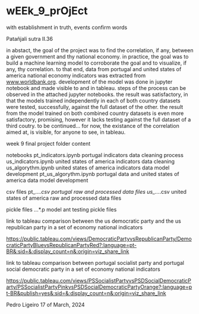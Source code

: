 # wEEk_9_prOjEct



with establishment in truth,
events confirm words

Patañjali
sutra II.36



in abstact, the goal of the project was to find the correlation, if any, between a given government and thy national economy.
in practice, the goal was to build a machine learning model to corroborate the goal and to visualize, if any, thy correlation.
to that end, data from portugal and united states of america national economy indicators was extracted from www.worldbank.org.
development of the model was done in jupyter notebook and made visible to and in tableau.
steps of the process can be observed in the attached jupyter notebooks. 
the result was satisfactory, in that the models trained independently in each of both country datasets were tested, successfully, against the full dataset of the other.
the result from the model trained on both combined country datasets is even more satisfactory, promising, however it lacks testing against the full dataset of a third coutry.
to be continued...
for now, the existance of the correlation aimed at, is visible, for anyone to see, in tableau.



week 9 final project folder content

notebooks
pt_indicators.ipynb portugal indicators data cleaning process
us_indicators.ipynb united states of america indicators data cleaning
us_algorythm.ipynb united states of america indicators data model development
pt_us_algorythm.ipynb portugal data and united states of america data model development

csv files
pt_...*.csv portugal raw and processed data files
us_...*.csv united states of america raw and processed data files



pickle files
...*.p model ant testing pickle files



link to tableau
comparison between the us democratic party and the us republican party in a set of economy national indicators

https://public.tableau.com/views/DemocraticPartyvsRepublicanParty/DemocraticPartyBluevsRepublicanPartyRed?:language=pt-BR&:sid=&:display_count=n&:origin=viz_share_link



link to tableau
comparison between portugal socialist party and portugal social democratic party in a set of economy national indicators

https://public.tableau.com/views/PSSocialistPartyvsPSDSocialDemocraticParty/PSSocialistPartyPinkvsPSDSocialDemocraticPartyOrange?:language=pt-BR&publish=yes&:sid=&:display_count=n&:origin=viz_share_link





Pedro Ligeiro
17 of March, 2024
